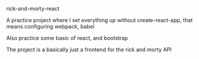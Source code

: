 rick-and-morty-react

A practice project where I set everything up without create-react-app, that means configuring webpack, babel

Also practice some basic of react, and bootstrap

The project is a basically just a frontend for the rick and morty API

